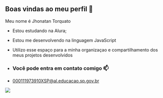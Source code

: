 ## Boas vindas ao meu perfil 💙

Meu nome é Jhonatan Torquato
- Estou estudando na Alura;
- Estou me desenvolvendo na linguagem JavaScript
- Utilizo esse espaço para a minha organizaçao e compartilhamento dos meus projetos desenvolvidos

- ### Você pode entra em contato comigo 📫

- 000111973910XSP@al.educacao.sp.gov.br

![](https://media1.tenor.com/m/6USuhQsvCnYAAAAd/charles-oliveira-do-bronx.gif)


  
